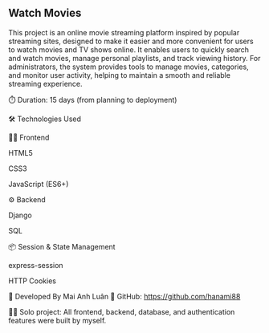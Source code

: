 ## Watch Movies
This project is an online movie streaming platform inspired by popular streaming sites, designed to make it easier and more convenient for users to watch movies and TV shows online. It enables users to quickly search and watch movies, manage personal playlists, and track viewing history. For administrators, the system provides tools to manage movies, categories, and monitor user activity, helping to maintain a smooth and reliable streaming experience.

⏱️ Duration: 15 days (from planning to deployment)

🛠️ Technologies Used

👨‍💻 Frontend

HTML5

CSS3

JavaScript (ES6+)

⚙️ Backend

Django

SQL 

📦 Session & State Management

express-session

HTTP Cookies


👤 Developed By
Mai Anh Luân
🔗 GitHub: https://github.com/hanami88

🧑‍💻 Solo project: All frontend, backend, database, and authentication features were built by myself.
